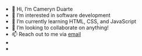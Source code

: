 - 👋 Hi, I’m Cameryn Duarte
- 👀 I’m interested in software development
- 🌱 I’m currently learning HTML, CSS, and JavaScript
- 💞️ I’m looking to collaborate on anything!
- 📫 Reach out to me via [email][address]
- 
- [address]: mailto:duarte.camery17@gmail.com
